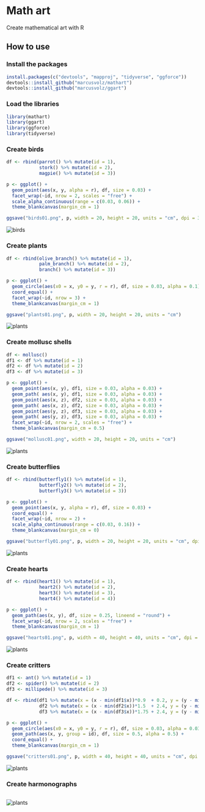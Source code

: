 # Math art

Create mathematical art with R

## How to use

### Install the packages

```R
install.packages(c("devtools", "mapproj", "tidyverse", "ggforce"))
devtools::install_github("marcusvolz/mathart")
devtools::install_github("marcusvolz/ggart")
```

### Load the libraries

```R
library(mathart)
library(ggart)
library(ggforce)
library(tidyverse)
```

### Create birds

```R
df <- rbind(parrot() %>% mutate(id = 1),
            stork() %>% mutate(id = 2),
            magpie() %>% mutate(id = 3))

p <- ggplot() +
  geom_point(aes(x, y, alpha = r), df, size = 0.03) +
  facet_wrap(~id, nrow = 2, scales = "free") +
  scale_alpha_continuous(range = c(0.03, 0.06)) +
  theme_blankcanvas(margin_cm = 1)

ggsave("birds01.png", p, width = 20, height = 20, units = "cm", dpi = 300)
```

![birds](https://github.com/marcusvolz/mathart/blob/master/plots/birds01.png "Birds")
### Create plants

```R
df <- rbind(olive_branch() %>% mutate(id = 1),
            palm_branch() %>% mutate(id = 2),
            branch() %>% mutate(id = 3))

p <- ggplot() +
  geom_circle(aes(x0 = x, y0 = y, r = r), df, size = 0.03, alpha = 0.1) +
  coord_equal() +
  facet_wrap(~id, nrow = 3) +
  theme_blankcanvas(margin_cm = 1)

ggsave("plants01.png", p, width = 20, height = 20, units = "cm")
```

![plants](https://github.com/marcusvolz/mathart/blob/master/plots/plants01.png "Plants")

### Create mollusc shells

```R
df <- mollusc()
df1 <- df %>% mutate(id = 1)
df2 <- df %>% mutate(id = 2)
df3 <- df %>% mutate(id = 3)

p <- ggplot() +
  geom_point(aes(x, y), df1, size = 0.03, alpha = 0.03) +
  geom_path( aes(x, y), df1, size = 0.03, alpha = 0.03) +
  geom_point(aes(x, z), df2, size = 0.03, alpha = 0.03) +
  geom_path( aes(x, z), df2, size = 0.03, alpha = 0.03) +
  geom_point(aes(y, z), df3, size = 0.03, alpha = 0.03) +
  geom_path( aes(y, z), df3, size = 0.03, alpha = 0.03) +
  facet_wrap(~id, nrow = 2, scales = "free") +
  theme_blankcanvas(margin_cm = 0.5)

ggsave("mollusc01.png", width = 20, height = 20, units = "cm")
```

![plants](https://github.com/marcusvolz/mathart/blob/master/plots/mollusc01.png "Mollusc shells")

### Create butterflies

```R
df <- rbind(butterfly1() %>% mutate(id = 1),
            butterfly2() %>% mutate(id = 2),
            butterfly3() %>% mutate(id = 3))

p <- ggplot() +
  geom_point(aes(x, y, alpha = r), df, size = 0.03) +
  coord_equal() +
  facet_wrap(~id, nrow = 2) +
  scale_alpha_continuous(range = c(0.03, 0.16)) +
  theme_blankcanvas(margin_cm = 0)

ggsave("butterfly01.png", p, width = 20, height = 20, units = "cm", dpi = 720)
```

![plants](https://github.com/marcusvolz/mathart/blob/master/plots/butterfly01.png "Butterflies")

### Create hearts

```R
df <- rbind(heart1() %>% mutate(id = 1),
            heart2() %>% mutate(id = 2),
            heart3() %>% mutate(id = 3),
            heart4() %>% mutate(id = 4))

p <- ggplot() +
  geom_path(aes(x, y), df, size = 0.25, lineend = "round") +
  facet_wrap(~id, nrow = 2, scales = "free") +
  theme_blankcanvas(margin_cm = 1)

ggsave("hearts01.png", p, width = 40, height = 40, units = "cm", dpi = 300)

```

![plants](https://github.com/marcusvolz/mathart/blob/master/plots/hearts01.png "Hearts")

### Create critters

```R
df1 <- ant() %>% mutate(id = 1)
df2 <- spider() %>% mutate(id = 2)
df3 <- millipede() %>% mutate(id = 3)

df <- rbind(df1 %>% mutate(x = (x - min(df1$x))*0.9  + 0.2, y = (y - min(df1$y))*0.9 + 1, r = r * 0.75),
            df2 %>% mutate(x = (x - min(df2$x))*1.5  + 2.4, y = (y - min(df2$y))*1.5 + 2.2),
            df3 %>% mutate(x = (x - min(df3$x))*1.75 + 2.4, y = (y - min(df3$y))*1.75))

p <- ggplot() +
  geom_circle(aes(x0 = x, y0 = y, r = r), df, size = 0.03, alpha = 0.03, n = 100) +
  geom_path(aes(x, y, group = id), df, size = 0.5, alpha = 0.5) +
  coord_equal() +
  theme_blankcanvas(margin_cm = 1)

ggsave("critters01.png", p, width = 40, height = 40, units = "cm", dpi = 300)
```

![plants](https://github.com/marcusvolz/mathart/blob/master/plots/critters01.png "Critters")
### Create harmonographs

```R

```

![plants](https://github.com/marcusvolz/mathart/blob/master/plots/harmonograph01.png "Harmonograph")
